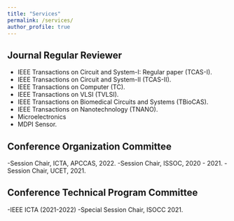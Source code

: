 ```yaml
---
title: "Services"
permalink: /services/
author_profile: true
---
```


## Journal Regular Reviewer
- IEEE Transactions on Circuit and System-I: Regular paper (TCAS-I).
- IEEE Transactions on Circuit and System-II (TCAS-II).
- IEEE Transactions on Computer (TC).
- IEEE Transactions on VLSI (TVLSI). 
- IEEE Transactions on Biomedical Circuits and Systems (TBioCAS).
- IEEE Transactions on Nanotechnology (TNANO).
- Microelectronics
- MDPI Sensor.
## Conference Organization Committee
-Session Chair, ICTA, APCCAS, 2022.
-Session Chair, ISSOC, 2020 - 2021.
-Session Chair, UCET, 2021.


## Conference Technical Program Committee
-IEEE ICTA (2021-2022)
-Special Session Chair, ISOCC 2021.
